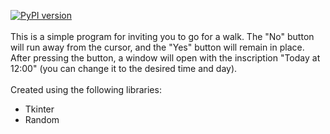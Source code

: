 [![PyPI version](https://img.shields.io/badge/PYPI-V%202.2.0-blue.svg)](https://pypi.org/project/random-password-generator)
<br><br>
This is a simple program for inviting you to go for a walk. The "No" button will run away from the cursor, and the "Yes" button will remain in place. 
After pressing the button, a window will open with the inscription "Today at 12:00" (you can change it to the desired time and day).
<br><br>
Сreated using the following libraries:
* Tkinter
* Random

